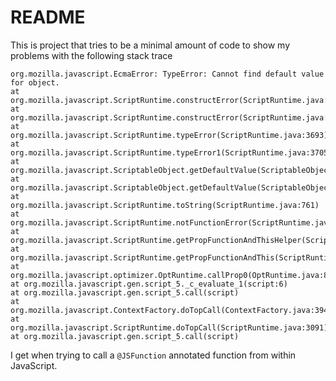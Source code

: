 # README #

This is project that tries to be a minimal amount of code to show my problems with the following stack trace

	org.mozilla.javascript.EcmaError: TypeError: Cannot find default value for object.
	at org.mozilla.javascript.ScriptRuntime.constructError(ScriptRuntime.java:3687)
	at org.mozilla.javascript.ScriptRuntime.constructError(ScriptRuntime.java:3665)
	at org.mozilla.javascript.ScriptRuntime.typeError(ScriptRuntime.java:3693)
	at org.mozilla.javascript.ScriptRuntime.typeError1(ScriptRuntime.java:3705)
	at org.mozilla.javascript.ScriptableObject.getDefaultValue(ScriptableObject.java:976)
	at org.mozilla.javascript.ScriptableObject.getDefaultValue(ScriptableObject.java:895)
	at org.mozilla.javascript.ScriptRuntime.toString(ScriptRuntime.java:761)
	at org.mozilla.javascript.ScriptRuntime.notFunctionError(ScriptRuntime.java:3774)
	at org.mozilla.javascript.ScriptRuntime.getPropFunctionAndThisHelper(ScriptRuntime.java:2269)
	at org.mozilla.javascript.ScriptRuntime.getPropFunctionAndThis(ScriptRuntime.java:2251)
	at org.mozilla.javascript.optimizer.OptRuntime.callProp0(OptRuntime.java:83)
	at org.mozilla.javascript.gen.script_5._c_evaluate_1(script:6)
	at org.mozilla.javascript.gen.script_5.call(script)
	at org.mozilla.javascript.ContextFactory.doTopCall(ContextFactory.java:394)
	at org.mozilla.javascript.ScriptRuntime.doTopCall(ScriptRuntime.java:3091)
	at org.mozilla.javascript.gen.script_5.call(script)

I get when trying to call a `@JSFunction` annotated function from within JavaScript.